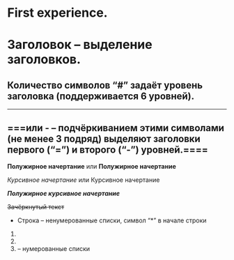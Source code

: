 # First experience.

# Заголовок – выделение заголовков. 

## Количество символов “#” задаёт уровень заголовка (поддерживается 6 уровней). ##

---
===или - – подчёркиванием этими символами (не менее 3 подряд) выделяют заголовки первого (“=”) и второго (“-”) уровней.====
---

**Полужирное начертание** или __Полужирное начертание__

*Курсивное начертание* или Курсивное начертание

***Полужирное курсивное начертание***

~~Зачёркнутый текст~~

* Строка – ненумерованные списки, символ “*” в начале строки

1.  
2.
3. – нумерованные списки

